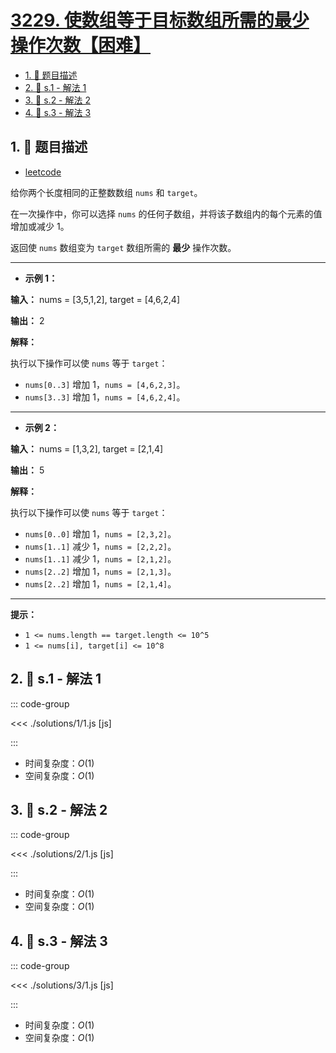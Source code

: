 # [3229. 使数组等于目标数组所需的最少操作次数【困难】](https://github.com/tnotesjs/TNotes.leetcode/tree/main/notes/3229.%20%E4%BD%BF%E6%95%B0%E7%BB%84%E7%AD%89%E4%BA%8E%E7%9B%AE%E6%A0%87%E6%95%B0%E7%BB%84%E6%89%80%E9%9C%80%E7%9A%84%E6%9C%80%E5%B0%91%E6%93%8D%E4%BD%9C%E6%AC%A1%E6%95%B0%E3%80%90%E5%9B%B0%E9%9A%BE%E3%80%91)

<!-- region:toc -->

- [1. 📝 题目描述](#1--题目描述)
- [2. 🎯 s.1 - 解法 1](#2--s1---解法-1)
- [3. 🎯 s.2 - 解法 2](#3--s2---解法-2)
- [4. 🎯 s.3 - 解法 3](#4--s3---解法-3)

<!-- endregion:toc -->

## 1. 📝 题目描述

- [leetcode](https://leetcode.cn/problems/minimum-operations-to-make-array-equal-to-target/)

给你两个长度相同的正整数数组 `nums` 和 `target`。

在一次操作中，你可以选择 `nums` 的任何子数组，并将该子数组内的每个元素的值增加或减少 1。

返回使 `nums` 数组变为 `target` 数组所需的 **最少** 操作次数。

---

- **示例 1：**

**输入：** nums = [3,5,1,2], target = [4,6,2,4]

**输出：** 2

**解释：**

执行以下操作可以使 `nums` 等于 `target`：

- `nums[0..3]` 增加 1，`nums = [4,6,2,3]`。
- `nums[3..3]` 增加 1，`nums = [4,6,2,4]`。

---

- **示例 2：**

**输入：** nums = [1,3,2], target = [2,1,4]

**输出：** 5

**解释：**

执行以下操作可以使 `nums` 等于 `target`：

- `nums[0..0]` 增加 1，`nums = [2,3,2]`。
- `nums[1..1]` 减少 1，`nums = [2,2,2]`。
- `nums[1..1]` 减少 1，`nums = [2,1,2]`。
- `nums[2..2]` 增加 1，`nums = [2,1,3]`。
- `nums[2..2]` 增加 1，`nums = [2,1,4]`。

---

**提示：**

- `1 <= nums.length == target.length <= 10^5`
- `1 <= nums[i], target[i] <= 10^8`

## 2. 🎯 s.1 - 解法 1

::: code-group

<<< ./solutions/1/1.js [js]

:::

- 时间复杂度：$O(1)$
- 空间复杂度：$O(1)$

## 3. 🎯 s.2 - 解法 2

::: code-group

<<< ./solutions/2/1.js [js]

:::

- 时间复杂度：$O(1)$
- 空间复杂度：$O(1)$

## 4. 🎯 s.3 - 解法 3

::: code-group

<<< ./solutions/3/1.js [js]

:::

- 时间复杂度：$O(1)$
- 空间复杂度：$O(1)$
